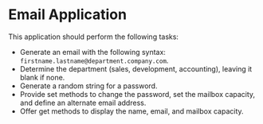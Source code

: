 # Email Application

This application should perform the following tasks:

- Generate an email with the following syntax: `firstname.lastname@department.company.com`.
- Determine the department (sales, development, accounting), leaving it blank if none.
- Generate a random string for a password.
- Provide set methods to change the password, set the mailbox capacity, and define an alternate email address.
- Offer get methods to display the name, email, and mailbox capacity.

